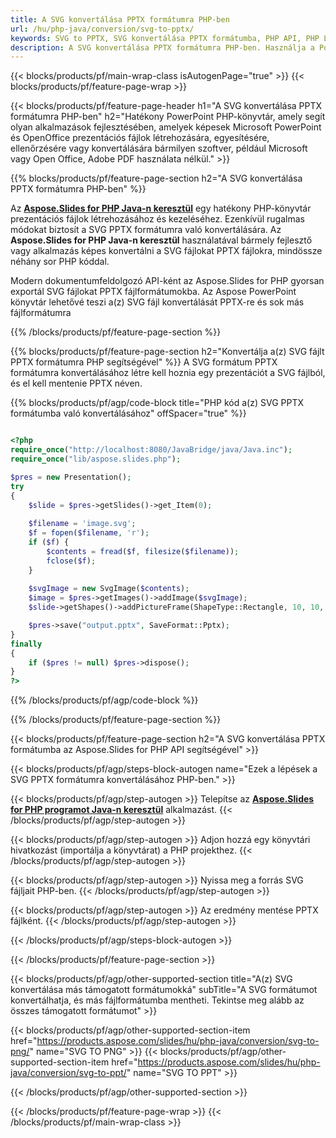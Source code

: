 ```yaml
---
title: A SVG konvertálása PPTX formátumra PHP-ben
url: /hu/php-java/conversion/svg-to-pptx/
keywords: SVG to PPTX, SVG konvertálása PPTX formátumba, PHP API, PHP Library, SVG, PPTX
description: A SVG konvertálása PPTX formátumra PHP-ben. Használja a PowerPoint PHP API-t a SVG fájlok konvertálásához PPTX formátumba
---
```


{{< blocks/products/pf/main-wrap-class isAutogenPage="true" >}}
{{< blocks/products/pf/feature-page-wrap >}}

{{< blocks/products/pf/feature-page-header h1="A SVG konvertálása PPTX formátumra PHP-ben" h2="Hatékony PowerPoint PHP-könyvtár, amely segít olyan alkalmazások fejlesztésében, amelyek képesek Microsoft PowerPoint és OpenOffice prezentációs fájlok létrehozására, egyesítésére, ellenőrzésére vagy konvertálására bármilyen szoftver, például Microsoft vagy Open Office, Adobe PDF használata nélkül." >}}

{{% blocks/products/pf/feature-page-section h2="A SVG konvertálása PPTX formátumra PHP-ben" %}}

Az [**Aspose.Slides for PHP Java-n keresztül**](https://products.aspose.com/slides/hu/php-java/) egy hatékony PHP-könyvtár prezentációs fájlok létrehozásához és kezeléséhez. Ezenkívül rugalmas módokat biztosít a SVG PPTX formátumra való konvertálására. Az **Aspose.Slides for PHP Java-n keresztül** használatával bármely fejlesztő vagy alkalmazás képes konvertálni a SVG fájlokat PPTX fájlokra, mindössze néhány sor PHP kóddal.

Modern dokumentumfeldolgozó API-ként az Aspose.Slides for PHP gyorsan exportál SVG fájlokat PPTX fájlformátumokba. Az Aspose PowerPoint könyvtár lehetővé teszi a(z) SVG fájl konvertálását PPTX-re és sok más fájlformátumra

{{% /blocks/products/pf/feature-page-section %}}

{{% blocks/products/pf/feature-page-section  h2="Konvertálja a(z) SVG fájlt PPTX formátumra PHP segítségével" %}}
A SVG formátum PPTX formátumra konvertálásához létre kell hoznia egy prezentációt a SVG fájlból, és el kell mentenie PPTX néven.

{{% blocks/products/pf/agp/code-block title="PHP kód a(z) SVG PPTX formátumba való konvertálásához" offSpacer="true" %}}

```php

<?php
require_once("http://localhost:8080/JavaBridge/java/Java.inc");
require_once("lib/aspose.slides.php");

$pres = new Presentation();
try
{
    $slide = $pres->getSlides()->get_Item(0);
    
    $filename = 'image.svg';
    $f = fopen($filename, 'r');
    if ($f) {
        $contents = fread($f, filesize($filename));
        fclose($f);
    }
    
    $svgImage = new SvgImage($contents);
    $image = $pres->getImages()->addImage($svgImage);
    $slide->getShapes()->addPictureFrame(ShapeType::Rectangle, 10, 10, 100, 100, $image);

    $pres->save("output.pptx", SaveFormat::Pptx);
}
finally
{
    if ($pres != null) $pres->dispose();
}
?>
```


{{% /blocks/products/pf/agp/code-block %}}

{{% /blocks/products/pf/feature-page-section %}}

{{< blocks/products/pf/feature-page-section  h2="A SVG konvertálása PPTX formátumba az Aspose.Slides for PHP API segítségével" >}}

{{< blocks/products/pf/agp/steps-block-autogen name="Ezek a lépések a SVG PPTX formátumra konvertálásához PHP-ben." >}}

{{< blocks/products/pf/agp/step-autogen >}}
Telepítse az [**Aspose.Slides for PHP programot Java-n keresztül**](https://products.aspose.com/slides/hu/php-java/) alkalmazást.
{{< /blocks/products/pf/agp/step-autogen >}}

{{< blocks/products/pf/agp/step-autogen >}}
Adjon hozzá egy könyvtári hivatkozást (importálja a könyvtárat) a PHP projekthez.
{{< /blocks/products/pf/agp/step-autogen >}}

{{< blocks/products/pf/agp/step-autogen >}}
Nyissa meg a forrás SVG fájljait PHP-ben.
{{< /blocks/products/pf/agp/step-autogen >}}

{{< blocks/products/pf/agp/step-autogen >}}
Az eredmény mentése PPTX fájlként.
{{< /blocks/products/pf/agp/step-autogen >}}

{{< /blocks/products/pf/agp/steps-block-autogen >}}

{{< /blocks/products/pf/feature-page-section >}}

{{< blocks/products/pf/agp/other-supported-section title="A(z) SVG konvertálása más támogatott formátumokká" subTitle="A SVG formátumot konvertálhatja, és más fájlformátumba mentheti. Tekintse meg alább az összes támogatott formátumot" >}}

{{< blocks/products/pf/agp/other-supported-section-item href="https://products.aspose.com/slides/hu/php-java/conversion/svg-to-png/" name="SVG TO PNG" >}}
{{< blocks/products/pf/agp/other-supported-section-item href="https://products.aspose.com/slides/hu/php-java/conversion/svg-to-ppt/" name="SVG TO PPT" >}}


{{< /blocks/products/pf/agp/other-supported-section >}}

{{< /blocks/products/pf/feature-page-wrap >}}
{{< /blocks/products/pf/main-wrap-class >}}